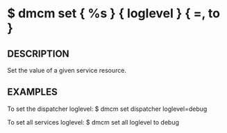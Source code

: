 $ dmcm set { %s } { loglevel } { =, to } <value>
=======

DESCRIPTION
-------
  Set the value of a given service resource.

EXAMPLES
-------
  To set the dispatcher loglevel:
    $ dmcm set dispatcher loglevel=debug

  To set all services loglevel:
    $  dmcm set all loglevel to debug
